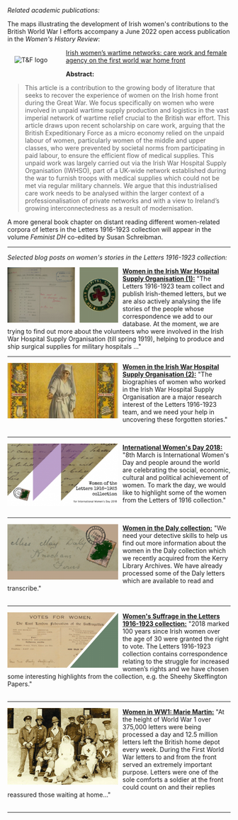 *Related academic publications:*

The maps illustrating the development of Irish women's contributions to the British World War I efforts accompany a June 2022 open access publication in the <em>Women's History Review</em>:

<img src="https://www.tandfonline.com/action/showCoverImage?journalCode=rwhr20" alt="T&F logo" align="left" style="float:left; padding:16px" width="100"/>

<a href="https://www.tandfonline.com/doi/full/10.1080/09612025.2021.2006510">Irish women’s wartime networks: care work and female agency on the first world war home front</a>

<strong>Abstract:</strong>

<blockquote>This article is a contribution to the growing body of literature that seeks to recover the experience of women on the Irish home front during the Great War. We focus specifically on women who were involved in unpaid wartime supply production and logistics in the vast imperial network of wartime relief crucial to the British war effort. This article draws upon recent scholarship on care work, arguing that the British Expeditionary Force as a micro economy relied on the unpaid labour of women, particularly women of the middle and upper classes, who were prevented by societal norms from participating in paid labour, to ensure the efficient flow of medical supplies. This unpaid work was largely carried out via the Irish War Hospital Supply Organisation (IWHSO), part of a UK-wide network established during the war to furnish troops with medical supplies which could not be met via regular military channels. We argue that this industrialised care work needs to be analysed within the larger context of a professionalisation of private networks and with a view to Ireland’s growing interconnectedness as a result of modernisation.</blockquote>

A more general book chapter on distant reading different women-related corpora of letters in the Letters 1916-1923 collection will appear in the volume <em>Feminist DH</em> co-edited by Susan Schreibman.

<hr>

*Selected blog posts on women's stories in the Letters 1916-1923 collection:*

<img src="./Logos/Logo_IWHSO.png" alt="logo" align="left" style="padding-right:10px" width="250"/> [**Women in the Irish War Hospital Supply Organisation (1):**](http://letters1916.ie/wp-post/women-in-the-irish-war-hospital-supply-organisation-help-us-uncover-forgotten-stories-of-the-first-world-war-part-1) "The Letters 1916-1923 team collect and publish Irish-themed letters, but we are also actively analysing the life stories of the people whose correspondence we add to our database. At the moment, we are trying to find out more about the volunteers who were involved in the Irish War Hospital Supply Organisation (till spring 1919), helping to produce and ship surgical supplies for military hospitals ..."

***

<img src="./Logos/Logo_Nurse.jpg" alt="logo" align="left" style="padding-right:10px" width="250"/> [**Women in the Irish War Hospital Supply Organisation (2):**](http://letters1916.ie/wp-post/women-in-the-irish-war-hospital-supply-organisation-help-us-uncover-forgotten-stories-of-the-first-world-war-part-2) "The biographies of women who worked in the Irish War Hospital Supply Organisation are a major research interest of the Letters 1916-1923 team, and we need your help in uncovering these forgotten stories."<br/><br/>


***

<img src="./Logos/Logo_Women.png" alt="logo" align="left" style="padding-right:10px" width="250"/> [**International Women's Day 2018:**](http://letters1916.ie/wp-post/iwd-2018) "8th March is International Women's Day and people around the world are celebrating the social, economic, cultural and political achievement of women. To mark the day, we would like to highlight some of the women from the Letters of 1916 collection."<br/><br/>


***

<img src="./Logos/Logo_Daily.png" alt="logo" align="left" style="padding-right:10px" width="250"/> [**Women in the Daly collection:**](http://letters1916.ie/wp-post/women-daly) "We need your detective skills to help us find out more information about the women in the Daly collection which we recently acquired  from the Kerry Library Archives. We have already processed some of the Daly letters which are available to read and transcribe."<br/><br/>


***

<img src="./Logos/Logo_Votes.png" alt="logo" align="left" style="padding-right:10px" width="250"/> [**Women's Suffrage in the Letters 1916-1923 collection:**](http://letters1916.ie/wp-post/womens-suffrage) "2018 marked 100 years since Irish women over the age of 30 were granted the right to vote. The Letters 1916-1923 collection contains correspondence relating to the struggle for increased women’s rights and we have chosen some interesting highlights from the collection, e.g. the Sheehy Skeffington Papers."<br/><br/>


***

<img src="./Logos/Logo_Martin.jpg" alt="logo" align="left" style="padding-right:10px" width="250"/> [**Women in WW1: Marie Martin:**](http://letters1916.ie/wp-post/women-ww1-marie-martin) "At the height of World War 1 over 375,000 letters were being processed a day and 12.5 million letters left the British home depot every week. During the First World War letters to and from the front served an extremely important purpose. Letters were one of the sole comforts a soldier at the front could count on and their replies reassured those waiting at home..."<br/><br/>

***
